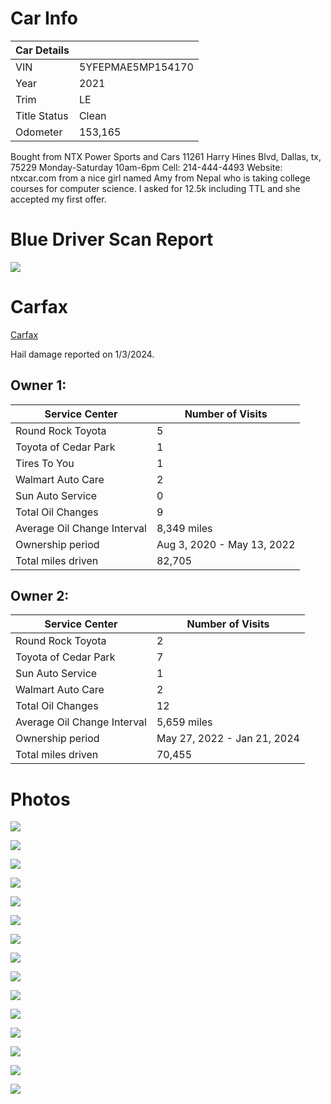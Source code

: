 

# Car Info

| Car Details  |                   |
| ------------ | ----------------- |
| VIN          | 5YFEPMAE5MP154170 |
| Year         | 2021              |
| Trim         | LE                |
| Title Status | Clean             |
| Odometer             | 153,165                  |


Bought from NTX Power Sports and Cars 11261 Harry Hines Blvd, Dallas, tx, 75229 Monday-Saturday 10am-6pm Cell: 214-444-4493 Website: ntxcar.com from a nice girl named Amy from Nepal who is taking college courses for computer science. I asked for 12.5k including TTL and she accepted my first offer.


# Blue Driver Scan Report

![](https://i.imgur.com/6dmzLaq.png)

# Carfax

[Carfax](https://www.carfax.com/VehicleHistory/p/Report.cfx?partner=ACW_0&vin=5YFEPMAE5MP154170&fbclid=IwAR0hM0tXSCqTfR4bR2FBlnJaVi7pfaBDJDUgAIYtaQjyU5hmRHtJP8S2JdE)

Hail damage reported on 1/3/2024.
## Owner 1:

| Service Center | Number of Visits |
| ---- | ---- |
| Round Rock Toyota | 5 |
| Toyota of Cedar Park | 1 |
| Tires To You | 1 |
| Walmart Auto Care | 2 |
| Sun Auto Service | 0 |
| Total Oil Changes | 9 |
| Average Oil Change Interval | 8,349 miles |
| Ownership period | Aug 3, 2020 - May 13, 2022 |
| Total miles driven | 82,705 |

## Owner 2:

| Service Center | Number of Visits |
| ---- | ---- |
| Round Rock Toyota | 2 |
| Toyota of Cedar Park | 7 |
| Sun Auto Service | 1 |
| Walmart Auto Care | 2 |
| Total Oil Changes | 12 |
| Average Oil Change Interval | 5,659 miles |
| Ownership period | May 27, 2022 - Jan 21, 2024 |
| Total miles driven | 70,455 |

# Photos

![](https://i.imgur.com/LBwjFHT.png)

![](https://i.imgur.com/xEXHh7S.png)

![](https://i.imgur.com/hCCTZkD.png)

![](https://i.imgur.com/jizmw1D.png)

![](https://i.imgur.com/eKRAmH5.png)

![](https://i.imgur.com/vVduYGI.png)

![](https://i.imgur.com/ECmZCMR.png)

![](https://i.imgur.com/t6mux3G.png)

![](https://i.imgur.com/7vsXw9l.png)

![](https://i.imgur.com/VD0b371.png)

![](https://i.imgur.com/dKE7t96.png)

![](https://i.imgur.com/XFuQeO5.png)

![](https://i.imgur.com/99LyeD9.png)

![](https://i.imgur.com/rXe78v4.png)

![](https://i.imgur.com/SveK8Dj.png)


